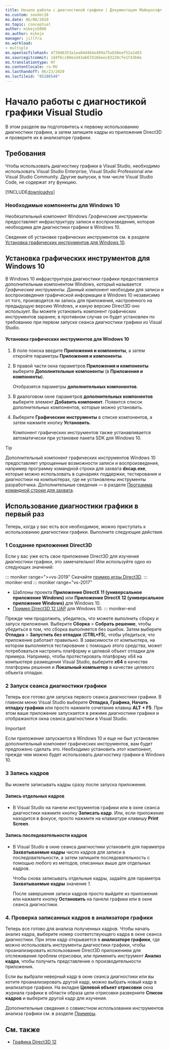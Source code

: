 ```yaml
---
title: Начало работы с диагностикой графики | Документация Майкрософт
ms.custom: seodec18
ms.date: 06/08/2020
ms.topic: conceptual
author: mikejo5000
ms.author: mikejo
manager: jillfra
ms.workload:
- multiple
ms.openlocfilehash: 473946353a1ea044464e409a75a838eaf52a1483
ms.sourcegitcommit: 1d4f6cc80ea343a667d16beec03220cfe1f43b8e
ms.translationtype: HT
ms.contentlocale: ru-RU
ms.lasthandoff: 06/23/2020
ms.locfileid: "85286548"
---
```

# <a name="getting-started-with-visual-studio-graphics-diagnostics"></a>Начало работы с диагностикой графики Visual Studio
В этом разделе вы подготовитесь к первому использованию диагностики графики, а затем запишите кадры из приложения Direct3D и проверите их в анализаторе графики.

## <a name="requirements"></a>Требования
 Чтобы использовать диагностику графики в Visual Studio, необходимо использовать Visual Studio Enterprise, Visual Studio Professional или Visual Studio Community.  Другие выпуски, в том числе Visual Studio Code, не содержат эту функцию.

 [!INCLUDE[downloadvs](../includes/downloadvs_md.md)]

### <a name="windows-10-prerequisites"></a>Необходимые компоненты для Windows 10
 Необязательный компонент Windows *Графические инструменты* предоставляет инфраструктуру записи и воспроизведения, которая необходима для диагностики графики в Windows 10.

 Сведения об установке графических инструментов см. в разделе [Установка графических инструментов для Windows 10](#InstallGraphicsTools).

## <a name="install-graphics-tools-for-windows-10"></a><a name="InstallGraphicsTools"></a> Установка графических инструментов для Windows 10
 В Windows 10 инфраструктура диагностики графики предоставляется дополнительным компонентом Windows, который называется *Графические инструменты*. Данный компонент необходим для записи и воспроизведения графической информации в Windows 10 независимо от того, производится ли запись для приложения, настроенного на предыдущую версию Windows, и какую версию Direct3D оно использует. Вы можете установить компонент графических инструментов заранее; в противном случае он будет установлен по требованию при первом запуске сеанса диагностики графики из Visual Studio.

#### <a name="to-install-graphics-tools-for-windows-10"></a>Установка графических инструментов для Windows 10

1. В поле поиска введите **Приложения и компоненты**, а затем откройте параметры **Приложения и компоненты**.

2. В правой части окна параметров **Приложения и компоненты** выберите **Дополнительные компоненты** (в **Приложения и компоненты**).

   Отобразятся параметры **дополнительных компонентов**.

3. В диалоговом окне параметров **дополнительных компонентов** выберите элемент **Добавить компонент**. Появится список дополнительных компонентов, которые можно установить.

4. Выберите **Графические инструменты** в списке компонентов, а затем нажмите кнопку **Установить**.

   Компонент графических инструментов также устанавливается автоматически при установке пакета SDK для Windows 10.

> [!TIP]
> Дополнительный компонент графических инструментов Windows 10 предоставляет упрощенные возможности записи и воспроизведения, например программу командной строки для захвата **dxcap.exe**, которые можно использовать в сценариях поддержки, тестирования и диагностики на компьютерах, где не установлены инструменты разработчика. Дополнительные сведения — в разделе [Программа командной строки для захвата](command-line-capture-tool.md).

## <a name="using-graphics-diagnostics-for-the-first-time"></a>Использование диагностики графики в первый раз
 Теперь, когда у вас есть все необходимое, можно приступать к использованию диагностики графики. Выполните следующие действия.

### <a name="1---create-a-direct3d-app"></a>1 Создание приложения Direct3D

Если у вас уже есть свое приложение Direct3D для изучения диагностики графики, это замечательно! Или используйте одно из следующих значений:

::: moniker range=">=vs-2019"
Скачайте [пример игры Direct3D](https://docs.microsoft.com/samples/microsoft/windows-universal-samples/simple3dgamedx/).
::: moniker-end
::: moniker range="vs-2017"
- Шаблоны проекта **Приложение DirectX 11 (универсальное приложение Windows)** или **Приложение DirectX 12 (универсальное приложение Windows)** для Windows 10.
- [Пример Direct3D 12 UAP](https://code.msdn.microsoft.com/Direct3D-12-UAP-Sample-ecb1779f) для Windows 10.
::: moniker-end

Прежде чем продолжить, убедитесь, что можете выполнить сборку и запуск приложения. Выберите **Сборка** > **Собрать решение**, чтобы убедиться в том, что сборка выполняется без ошибок. Затем выберите **Отладка** > **Запустить без отладки** (**CTRL+F5**), чтобы убедиться, что приложение работает правильно. В зависимости от компьютера, на котором выполняется тестирование с помощью этого средства, может потребоваться настроить платформу и целевой объект отладки для примера. Например, чтобы протестировать платформу x64 на компьютере размещения Visual Studio, выберите **x64** в качестве платформы решения и **Локальный компьютер** в качестве целевого объекта отладки. 

### <a name="2---start-a-graphics-diagnostics-session"></a>2 Запуск сеанса диагностики графики
 Теперь все готово для запуска первого сеанса диагностики графики. В главном меню Visual Studio выберите **Отладка, Графика, Начать отладку графики** или просто нажмите сочетание клавиш **ALT + F5**. При этом ваше приложение запускается в режиме диагностики графики и отображаются окна сеанса диагностики в Visual Studio.

> [!IMPORTANT]
> Если приложение запускается в Windows 10 и еще не был установлен дополнительный компонент графических инструментов, вам будет предложено сделать это. Необходимо установить этот компонент, прежде чем можно будет использовать диагностику графики в Windows 10.

### <a name="3---capture-frames"></a>3 Запись кадров
 Вы можете записывать кадры сразу после запуска приложения.

#### <a name="to-capture-single-frames"></a>Запись отдельных кадров

- В Visual Studio на панели инструментов графики или в окне сеанса диагностики нажмите кнопку **Записать кадр**. Или, если приложение находится в фокусе, просто нажмите на клавиатуре клавишу **Print Screen**.

#### <a name="to-capture-a-sequence-of-frames"></a>Запись последовательности кадров

- В Visual Studio в окне сеанса диагностики установите для параметра **Захватываемые кадры** число кадров для записи в последовательности, а затем запишите последовательность с помощью любого из методов, описанных выше для отдельных кадров.

   Чтобы снова записывать отдельные кадры, задайте для параметра **Захватываемые кадры** значение *1*.

  После завершения записи кадров просто выйдите из приложения или нажмите кнопку **Остановить** на панели графики или в окне сеанса диагностики.

### <a name="4---examine-captured-frames-in-the-graphics-analyzer"></a>4\. Проверка записанных кадров в анализаторе графики
 Теперь все готово для анализа полученных кадров. Чтобы начать анализ кадра, выберите номер соответствующего кадра в окне сеанса диагностики. При этом кадр открывается в **анализаторе графики**, где можно использовать инструменты диагностики графики, чтобы проанализировать использование Direct3D приложением для отслеживания проблем отрисовки, или применить инструмент **Анализ кадра**, чтобы получить представление о производительности приложения.

 Если вы выбрали неверный кадр в окне сеанса диагностики или вы хотите проанализировать другой кадр, можно выбрать новый кадр в анализаторе графики. На вкладке **Целевой объект отрисовки** окна журнала графики в области образа цели отрисовки разверните **Список кадров** и выберите другой кадр для изучения.

 Дополнительные сведения о совместном использовании инструментов анализа графики см. в разделе [Примеры](graphics-diagnostics-examples.md).

## <a name="see-also"></a>См. также
- [Графика Direct3D 12](/windows/desktop/direct3d12/direct3d-12-graphics)